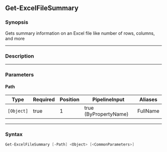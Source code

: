 Get-ExcelFileSummary
--------------------

### Synopsis
Gets summary information on an Excel file like number of rows, columns, and more

---

### Description

---

### Parameters
#### **Path**

|Type      |Required|Position|PipelineInput        |Aliases |
|----------|--------|--------|---------------------|--------|
|`[Object]`|true    |1       |true (ByPropertyName)|FullName|

---

### Syntax
```PowerShell
Get-ExcelFileSummary [-Path] <Object> [<CommonParameters>]
```
